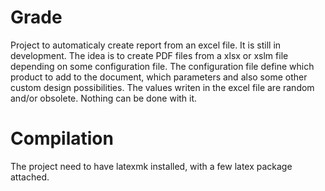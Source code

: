 # Grade

Project to automaticaly create report from an excel file. It is still in
development. The idea is to create PDF files from a xlsx or xslm file depending
on some configuration file. The configuration file define which product to add
to the document, which parameters and also some other custom design possibilities.
The values writen in the excel file are random and/or obsolete. Nothing can be
done with it.

# Compilation

The project need to have latexmk installed, with a few latex package attached.

